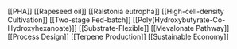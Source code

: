 [[PHA]]
[[Rapeseed oil]]
[[Ralstonia eutropha]]
[[High-cell-density Cultivation]]
[[Two-stage Fed-batch]]
[[Poly(Hydroxybutyrate-Co-Hydroxyhexanoate)]]
[[Substrate-Flexible]]
[[Mevalonate Pathway]]
[[Process Design]]
[[Terpene Production]]
[[Sustainable Economy]]
